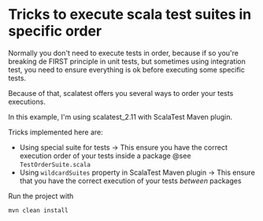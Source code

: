 # Tricks to execute scala test suites in specific order

Normally you don't need to execute tests in order, because if so you're breaking de FIRST principle in unit tests, 
but sometimes using integration test, you need to ensure everything is ok before executing some specific tests.

Because of that, scalatest offers you several ways to order your tests executions.

In this example, I'm using scalatest_2.11 with ScalaTest Maven plugin.

Tricks implemented here are:

- Using special suite for tests -> This ensure you have the correct execution order of your tests inside a package @see ```TestOrderSuite.scala```
- Using ```wildcardSuites``` property in ScalaTest Maven plugin -> This ensure that you have the correct execution of your tests *between* packages


Run the project with

```mvn clean install```
